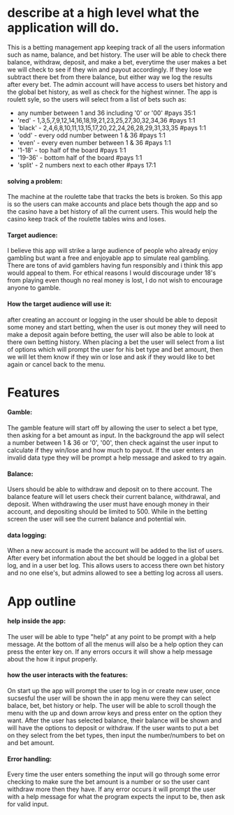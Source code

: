 # describe at a high level what the application will do.
This is a betting management app keeping track of all the users information such as name, balance, and bet history. The user will be able to check there balance, withdraw, deposit, and make a bet, everytime the user makes a bet we will check to see if they win and payout accordingly. If they lose we subtract there bet from there balance, but either way we log the results after every bet. The admin account will have access to users bet history and the global bet history, as well as check for the highest winner. The app is roulett syle, so the users will select from a list of bets such as:
- any number between 1 and 36 including '0' or '00' #pays 35:1 
- 'red' - 1,3,5,7,9,12,14,16,18,19,21,23,25,27,30,32,34,36  #pays 1:1
- 'black' - 2,4,6,8,10,11,13,15,17,20,22,24,26,28,29,31,33,35 #pays 1:1
- 'odd' - every odd number between 1 & 36 #pays 1:1
- 'even' - every even number between 1 & 36 #pays 1:1
- '1-18' - top half of the board #pays 1:1
- '19-36' - bottom half of the board #pays 1:1
- 'split' - 2 numbers next to each other #pays 17:1

#### solving a problem:
The machine at the roulette tabe that tracks the bets is broken. So this app is so the users can make accounts and place bets though the app and so the casino have a bet history of all the current users. This would help the casino keep track of the roulette tables wins and loses.

#### Target audience: 
I believe this app will strike a large audience of people who already enjoy gambling but want a free and enjoyable app to simulate real gambling. There are tons of avid gamblers having fun responsibly and i think this app would appeal to them. For ethical reasons I would discourage under 18's from playing even though no real money is lost, I do not wish to encourage anyone to gamble. 

#### How the target audience will use it: 
after creating an account or logging in the user should be able to deposit some money and start betting, when the user is out money they will need to make a deposit again before betting, the user will also be able to look at there own betting history. When placing a bet the user will select from a list of options which will prompt the user for his bet type and bet amount, then we will let them know if they win or lose and ask if they would like to bet again or cancel back to the menu.

# Features
#### Gamble:
The gamble feature will start off by allowing the user to select a bet type, then asking for a bet amount as input. In the background the app will select a number between 1 & 36 or '0', '00', then check against the user input to calculate if they win/lose and how much to payout. If the user enters an invalid data type they will be prompt a help message and asked to try again.

#### Balance:
Users should be able to withdraw and deposit on to there account. The balance feature will let users check their current balance, withdrawal, and deposit. When withdrawing the user must have enough money in their account, and depositing should be limited to 500. While in the betting screen the user will see the current balance and potential win.

#### data logging:
When a new account is made the account will be added to the list of users. After every bet information about the bet should be logged in a global bet log, and in a user bet log. This allows users to access there own bet history and no one else's, but admins allowed to see a betting log across all users.


# App outline

#### help inside the app:
The user will be able to type "help" at any point to be prompt with a help message. At the bottom of all the menus will also be a help option they can press the enter key on. If any errors occurs it will show a help message about the how it input properly.

#### how the user interacts with the features:
On start up the app will prompt the user to log in or create new user, once sucsesful the user will be shown the in app menu were they can select balace, bet, bet history or help. The user will be able to scroll though the menu with the up and down arrow keys and press enter on the option they want. After the user has selected balance, their balance will be shown and will have the options to deposit or withdraw. If the user wants to put a bet on they select from the bet types, then input the number/numbers to bet on and bet amount. 

#### Error handling:
Every time the user enters something the input will go through some error checking to make sure the bet amount is a number or so the user cant withdraw more then they have. If any error occurs it will prompt the user with a help message for what the program expects the input to be, then ask for valid input.

